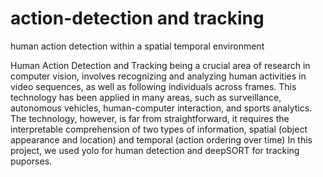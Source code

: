 # action-detection and tracking
human action detection within a spatial temporal environment


Human Action Detection and Tracking being a crucial area of research in computer vision, involves recognizing and analyzing human activities in video sequences, as well as following individuals across frames.
This technology has been applied in many areas, such as surveillance, autonomous vehicles, human-computer interaction, and sports analytics. 
The technology, however, is far from straightforward, it requires the interpretable comprehension of two types of information, spatial (object appearance and location) and temporal (action ordering over time)
In this project, we used yolo for human detection and deepSORT for tracking puporses.

